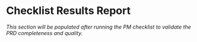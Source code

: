 # Checklist Results Report

*This section will be populated after running the PM checklist to validate the PRD completeness and quality.*
